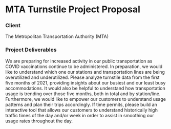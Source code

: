 # MTA Turnstile Project Proposal

### Client
The Metropolitan Transportation Authority (MTA)
    
### Project Deliverables
We are preparing for increased activity in our public transportation as COVID vaccinations continue to be administered. In preparation, we would like to understand which one our stations and transportation lines are being overutilized and underutilized. Please analyze turnstile data from the first five months of 2021, providing insights about our busiest and our least busy accommodations. It would also be helpful to understand how transportation usage is trending over those five months, both in total and by station/line. Furthermore, we would like to empower our customers to understand usage patterns and plan their trips accordingly. If time permits, please build an interactive tool that allows our customers to understand historically high traffic times of the day and/or week in order to assist in smoothing our usage rates throughout the day.
